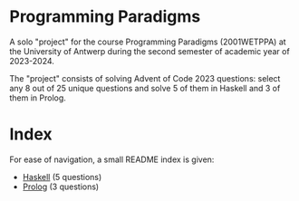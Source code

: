 # Programming Paradigms

A solo "project" for the course Programming Paradigms (2001WETPPA) at the University of Antwerp during the second semester of academic year of 2023-2024.

The "project" consists of solving Advent of Code 2023 questions: select any 8 out of 25 unique questions and solve 5 of them in Haskell and 3 of them in Prolog.

# Index

For ease of navigation, a small README index is given:

* [Haskell](/Haskell/README.md) (5 questions)
* [Prolog](/Prolog/README.md) (3 questions)
